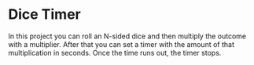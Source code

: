 # Dice Timer
In this project you can roll an N-sided dice and then multiply the outcome with a multiplier. After that you can set a timer with the amount of that multiplication in seconds. Once the time runs out, the timer stops.
